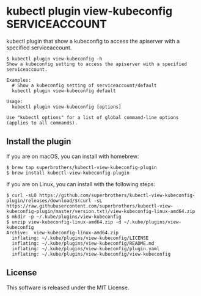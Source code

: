 # kubectl plugin view-kubeconfig SERVICEACCOUNT

kubectl plugin that show a kubeconfig to access the apiserver with a specified serviceaccount.

```
$ kubectl plugin view-kubeconfig -h
Show a kubeconfig setting to access the apiserver with a specified serviceaccount.

Examples:
  # Show a kubeconfig setting of serviceaccount/default
  kubectl plugin view-kubeconfig default

Usage:
  kubectl plugin view-kubeconfig [options]

Use "kubectl options" for a list of global command-line options (applies to all commands).
```

## Install the plugin

If you are on macOS, you can install with homebrew:
```
$ brew tap superbrothers/kubectl-view-kubeconfig-plugin
$ brew install kubectl-view-kubeconfig-plugin
```

If you are on Linux, you can install with the following steps:
```
$ curl -sLO https://github.com/superbrothers/kubectl-view-kubeconfig-plugin/releases/download/$(curl -sL https://raw.githubusercontent.com/superbrothers/kubectl-view-kubeconfig-plugin/master/version.txt)/view-kubeconfig-linux-amd64.zip
$ mkdir -p ~/.kube/plugins/view-kubeconfig
$ unzip view-kubeconfig-linux-amd64.zip -d ~/.kube/plugins/view-kubeconfig
Archive:  view-kubeconfig-linux-amd64.zip
  inflating: ~/.kube/plugins/view-kubeconfig/LICENSE
  inflating: ~/.kube/plugins/view-kubeconfig/README.md
  inflating: ~/.kube/plugins/view-kubeconfig/plugin.yaml
  inflating: ~/.kube/plugins/view-kubeconfig/view-kubeconfig
```

## License

This software is released under the MIT License.
